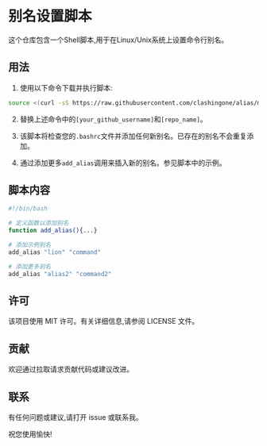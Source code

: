 # 别名设置脚本

这个仓库包含一个Shell脚本,用于在Linux/Unix系统上设置命令行别名。

## 用法

1. 使用以下命令下载并执行脚本:

```bash
source <(curl -sS https://raw.githubusercontent.com/clashingone/alias/main/setup_aliases.sh)
```

2. 替换上述命令中的`[your_github_username]`和`[repo_name]`。  

3. 该脚本将检查您的`.bashrc`文件并添加任何新别名。已存在的别名不会重复添加。

4. 通过添加更多`add_alias`调用来插入新的别名。参见脚本中的示例。

## 脚本内容  

```bash  
#!/bin/bash

# 定义函数以添加别名  
function add_alias(){...}

# 添加示例别名
add_alias "lion" "command"

# 添加更多别名  
add_alias "alias2" "command2"
```

## 许可

该项目使用 MIT 许可。有关详细信息,请参阅 LICENSE 文件。

## 贡献  

欢迎通过拉取请求贡献代码或建议改进。

## 联系  

有任何问题或建议,请打开 issue 或联系我。

祝您使用愉快!
